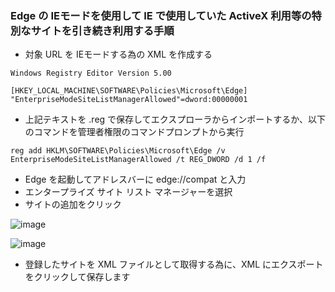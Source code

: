### Edge の IEモードを使用して IE で使用していた ActiveX 利用等の特別なサイトを引き続き利用する手順

- 対象 URL を IEモードする為の XML を作成する
```
Windows Registry Editor Version 5.00

[HKEY_LOCAL_MACHINE\SOFTWARE\Policies\Microsoft\Edge]
"EnterpriseModeSiteListManagerAllowed"=dword:00000001

```

- 上記テキストを .reg で保存してエクスプローラからインポートするか、以下のコマンドを管理者権限のコマンドプロンプトから実行

```
reg add HKLM\SOFTWARE\Policies\Microsoft\Edge /v EnterpriseModeSiteListManagerAllowed /t REG_DWORD /d 1 /f
```

- Edge を起動してアドレスバーに edge://compat と入力
- エンタープライズ サイト リスト マネージャーを選択
- サイトの追加をクリック

![image](https://user-images.githubusercontent.com/1501327/151492507-56006468-02af-4f8b-9738-c2a4498bb7a6.png)

![image](https://user-images.githubusercontent.com/1501327/151492626-61115803-f1d0-48d3-ad8f-5108e5443ee4.png)

- 登録したサイトを XML ファイルとして取得する為に、XML にエクスポートをクリックして保存します

